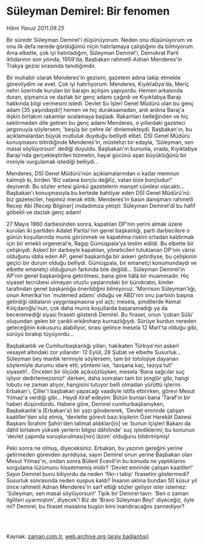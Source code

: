 # Süleyman Demirel: Bir fenomen

*Hilmi Yavuz 2011.09.25*

<td class="columnist-detail">
<p>Bir süredir Süleyman Demirel'i düşünüyorum. Neden onu düşünüyorum ve onu ilk defa nerede gördüğümü niçin hatırlamaya çalıştığımı da bilmiyorum. Ama elbette, çok iyi hatırladığım, Süleyman Demirel'i, Demokrat Parti iktidarının son yılında, 1959'da, Başbakan rahmetli Adnan Menderes'in Trakya gezisi sırasında tanıdığımdır.</p>
<p>
<div id="haberMetinDiv">
<p>Bir muhabir olarak Menderes'in gezisini, gazetem adına takip etmekle görevliydim ve evet. Çok iyi hatırlıyorum: Menderes, Kıyıktabya'da, Meriç nehri üzerinde kurulan bir barajın açılışını yapıyordu. Hemen arkasında duran, şişmanca ve dazlak bir genç adamı çağırdı ve Kıyıktabya Barajı hakkında bilgi vermesini istedi. Devlet Su İşleri Genel Müdürü olan bu genç adam [35 yaşındaydı!] hemen ve hiç duraksamadan, ardı ardına Baraj'a ilişkin birtakım rakamlar sıralamaya başladı. Rakamları belleğinden ve hiç sektirmeden dile getiren bu genç adamı Menderes, o yıllardaki gazeteci jargonuyla söylersem, 'beşûş bir çehre ile' dinlemekteydi. Başbakan'ın, bu açıklamalardan büyük mutluluk duyduğu belliydi elbet. DSİ Genel Müdürü konuşmasını bitirdiğinde Menderes'in, müstehzi bir edayla, 'Süleyman, sen masal söylüyorsun!' dediği duyuldu. Başbakan'ın bununla, orada, Kıyıktabya Barajı'nda gerçekleştirilen hizmetin, hayal gücünü aşan büyüklüğünü bir ironiyle vurgulamak istediği belliydi...
<p> Menderes, DSİ Genel Müdürü'nün açıklamalarından o kadar memnun kalmıştı ki, birden 'Biz vatana borçlu değiliz, vatan bize borçludur!' deyiverdi. Bu sözler ertesi günkü gazetelerin manşet cümlesi olacaktı... Başbakan'ı konuşmasıyla bu kertede bahtiyar eden DSİ Genel Müdürü'nü biz gazeteciler, hepimiz merak ettik: Menderes'in basın danışmanı rahmetli Recep Abi [Recep Bilginer] imdadımıza yetişti: Süleyman Demirel'di bu hafif göbekli ve dazlak genç adam!
<p> 27 Mayıs 1960 darbesinden sonra, kapatılan DP'nin yerini almak üzere kurulan iki partiden Adalet Partisi'nin genel başkanlığı, parti darbecilere o günün koşullarında munis görünmek ve kapatılma riskini ortadan kaldırmak için bir emekli orgeneral'e, Ragıp Gümüşpala'ya teslim edildi. Bu elbette bir çelişkiydi: Askerî bir darbeyle kapatılan, yöneticileri tutuklanan DP'nin vârisi olduğunu iddia eden AP, genel başkanlığa bir askeri getirdiyse, bu çelişkinin geçici bir durum olduğu belliydi. Gümüşpala, bir emanetçi konumundaydı ve elbette emanetçi olduğunun farkında bile değildi... Süleyman Demirel'in AP'nin genel başkanlığına getirilmesi, bana göre hâlâ bir muammadır. Hiç siyaset tecrübesi olmayan otuzlu yaşlarındaki bir bürokratın, kimler tarafından genel başkanlığa önerildiğini bilmiyoruz. 'Morrison Süleyman'lığı, onun Amerika'nın 'mutemed adamı' olduğu ve ABD'nin onu partinin başına getirdiği iddiaların yaygınlaşmasına yol açtı; mesela, şimdilerde Kemal Kılıçdaroğlu'nun, çok daha munis koşullarda başaramadığı ya da beceremediği siyasi firaseti gösterdi Demirel. Bu firaset, onun 'çoban Sülü' oluşundan gelen bir çarıklı erkânıharp kurnazlığıydı. Sürüye kurdun nereden geleceğinin kokusunu alabiliyor, sırası gelince mesela 12 Mart'ta olduğu gibi, sürüyü bırakıp tüyüyordu...
<p> Başbakanlık ve Cumhurbaşkanlığı yılları, hakikaten Türkiye'nin askerî vesayet altındaki zor yıllarıdır: 12 Eylül, 28 Şubat ve elbette Susurluk... Süleyman bey mantık terimiyle söylersem, tam bir totolojiye dayanan söylemiyle durumu idare etti; yöntemi ise, 'tavşana kaç, tazıya tut!' siyaseti!.. Önceleri bir ölçüde açıksözlüyken, mesela 'Bana sağcılar suç işliyor dedirtemezsiniz!' derken, daha sonraları tam bir jonglör gibi, hangi lobutu ne zaman atıyor, hangisini tutuyor belli olmadan yürüttü işlerini. Erbakan'ı, Çiller'i başbakan yapacağı vaadiyle istifa ettirirken, görevi Mesut Yılmaz'a verdiği gibi... Haydi itiraf edeyim: Bütün bunları bana 'Taraf'ın bir haberi düşündürdü. Habere göre, Demirel cumhurbaşkanıyken, Başbakanlık'a [Erbakan'a} bir yazı göndererek, 'Devlet emrinde çalışan kaatiller'den söz etmiş, 'devlette görevli bazı kişilerin Özel Harekât Dairesi Başkanı İbrahim Şahin'den talimat aldıkları[nı] ve 'bunun İçişleri Bakanı da dâhil birtakım yüksek yerlerin bilgisi dâhilinde' suç işlediklerini; bu konunun 'devlet çapında soruşturulması[nın] lâzım' olduğunu bildirmişmiş!
<p> Peki sonra ne olmuş, diyeceksiniz. Erbakan, bu yazının gereğini yerine getirmeden görevden ayrıldıysa, sayın Demirel onun yerine Başbakan olan Mesut Yılmaz'ın, ondan sonra Bülent Ecevit'in bu konuda ne yaptıklarını sorgulama lüzûmunu hissetmemiş midir? 'Devlet emrinde çalışan kaatiller!' Sayın Demirel bunu biliyordu da neden 'fikr-i takip' firasetini göstermedi? Susurluk sonrasında neden suspus kaldı? İnsanın aklına bundan 50 küsur yıl önce rahmetli Adnan Menderes'in sarf ettiği sözler geliyor ister istemez: 'Süleyman, sen masal söylüyorsun!' Tipik bir Demirel tavrı: 'Ben o zaman ilgilileri uyarmıştım', diyecek'! Biz de 'Bravo Süleyman Bey!' diyeceğiz, öyle mi? Demirel, bu firaset masalına bugün kimi inandıracağını zannediyor? </p></p></p></p></p></div>
</p>


<p><br>
		 </br></p></td>

Kaynak: [zaman.com.tr](http://zaman.com.tr/yazar.do?yazino=1183446), [web.archive.org (arşiv bağlantısı)](http://web.archive.org/web/20111213104105/http://zaman.com.tr/yazar.do?yazino=1183446)
